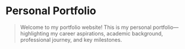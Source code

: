 # Personal Portfolio
> Welcome to my portfolio website! This is my personal portfolio—highlighting my career aspirations, academic background, professional journey, and key milestones.
